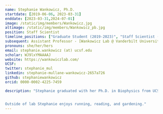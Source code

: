 ```yaml
---
name: Stephanie Wankowicz, Ph.D.
startdate: [2019-06-06, 2023-03-31]
enddate: [2023-03-31,2024-07-01]
image: /static/img/members/Wankowicz.jpg
altimage: /static/img/members/Wankowicz_pb.jpg
position: Staff Scientist
timeline_positions: ["Graduate Student (2019-2023)", "Staff Scientist (2023-2024)"]
subsequent: Assistant Professor - [Wankowicz Lab @ Vanderbilt University](https://wankowiczlab.com/)
pronouns: she/her/hers
email: stephanie.wankowicz (at) ucsf.edu
scholar: WJ9lxYMAAAAJ
website: https://wankowiczlab.com/
UCSF:
twitter: stephanie_mul
linkedin: stephanie-mullane-wankowicz-2657a726
github: stephaniewankowicz
orcid: 0000-0002-4225-7459

description: "Stephanie graduated with her Ph.D. in Biophysics from UCSF. She was supported by graduate fellowships from [NSF](http://www.nsfgrfp.org/) and the [UCSF Discovery Fellows Program](https://graduate.ucsf.edu/discovery-fellows-program). Stephanie earned her bachelors degree from the University of Massachusetts, Amherst were she performed research on the economics of the Clean Water Act under Dr. Paul Kolkoswki. Subsequently, she worked as a computational biologist at Dana-Farber Cancer Institute and Broad Institute of MIT and Harvard. There, she worked uncovering the genetic relationships between genetics and response to cancer treatements under [Dr. Eliezer Van Allen](https://vanallenlab.dana-farber.org) and [Dr. Joaquim Bellmunt](http://bellmuntoncologia.com).


Outside of lab Stephanie enjoys running, reading, and gardening."
---
```

